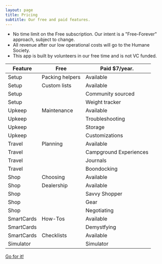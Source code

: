 ```yaml
---
layout: page
title: Pricing
subtitle: Our free and paid features.  
---
```


<ul>
    <li>No time limit on the Free subscription.  Our intent is a "Free-Forever" approach, subject to change.</li>
    <li>All revenue after our low operational costs will go to the Humane Society.</li>  
    <li>This app is built by volunteers in our free time and is not VC funded.</li>
</ul>

Feature   | Free                                                                  | Paid <span class="label label-primary">$7/year.</span>
-------   | -------------------------------------                                 | --------            
Setup     |	Packing helpers                          	                            | Available
Setup     |	Custom lists                                                          | Available
Setup	    |	 	                                                                    | Community sourced
Setup	    |	 	                                                                    | Weight tracker
Upkeep    |	Maintenance                                	                          | Available
Upkeep    |	                                                  	                  | Troubleshooting
Upkeep    |	                                                  	                  | Storage
Upkeep    |	                                                                      | Customizations
Travel    |	Planning       	                                                      | Available
Travel    |	                                     	                                | Campground Experiences
Travel    |                      	                                                | Journals
Travel    |	                 	                                                    | Boondocking
Shop	    |	Choosing               	                                              | Available
Shop	    |	Dealership                           	                                | Available
Shop	    |	                                   	                                  | Savvy Shopper
Shop	    |	                     	                                                | Gear
Shop	    |	                         	                                            | Negotiating
SmartCards|	How-Tos                                                               | Available
SmartCards|	                                                 	                    | Demystfying
SmartCards|	Checklists                                                            | Available
Simulator |	             	                                                        | Simulator

<div class="col-sm-12 align-self-center feature-card spacer-top call-to-action">
  <a href="https://app.optimisticbearings.majway.com/signup" class="btn btn-success">Go for it!</a>
</div>
